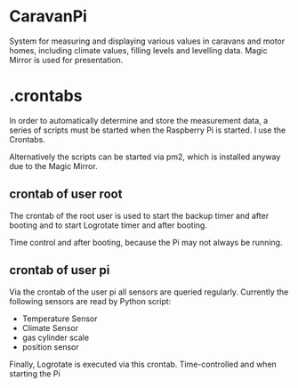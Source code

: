 # CaravanPi
System for measuring and displaying various values in caravans and motor homes, including climate values, filling levels and levelling data. Magic Mirror is used for presentation.

# .crontabs
In order to automatically determine and store the measurement data, a series of scripts must be started when the Raspberry Pi is started. I use the Crontabs. 

Alternatively the scripts can be started via pm2, which is installed anyway due to the Magic Mirror.

## crontab of user root
The crontab of the root user is used to start the backup timer and after booting and to start Logrotate timer and after booting.

Time control and after booting, because the Pi may not always be running.

## crontab of user pi
Via the crontab of the user pi all sensors are queried regularly. Currently the following sensors are read by Python script:

- Temperature Sensor
- Climate Sensor
- gas cylinder scale
- position sensor

Finally, Logrotate is executed via this crontab. Time-controlled and when starting the Pi